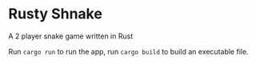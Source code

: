 # Rusty Shnake

A 2 player snake game written in Rust

Run `cargo run` to run the app, run `cargo build` to build an executable file.
